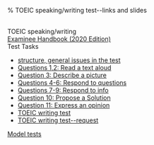 % TOEIC speaking/writing test--links and slides


<br>TOEIC speaking/writing
<br>
<a href="http://web.nuu.edu.tw/~greg/toeic/sample/TOEIC%20Speaking%20and%20Writing%20tests%20Examinee%20Handbook.pdf">Examinee Handbook (2020 Edition)</a>
<br>
Test Tasks
<br>

<ul>
<li><a href="http://drbean.sdf.org/toeic/general.pdf">structure, general issues in the test</a>
<li><a href="http://drbean.sdf.org/toeic/read.pdf">Questions 1,2: Read a text aloud</a>
<li><a href="http://drbean.sdf.org/toeic/pic.pdf">Question 3: Describe a picture</a>
<li><a href="http://drbean.sdf.org/toeic/question.pdf">Questions 4-6: Respond to questions</a>
<li><a href="http://drbean.sdf.org/toeic/information.pdf">Questions 7-9: Respond to info</a>
<li><a href="http://drbean.sdf.org/toeic/solution.pdf">Question 10: Propose a Solution</a>
<li><a href="http://drbean.sdf.org/toeic/opinion.pdf">Question 11: Express an opinion</a>
<li><a href="http://drbean.sdf.org/toeic/writing.pdf">TOEIC writing test</a>
<li><a href="http://drbean.sdf.org/toeic/request.pdf">TOEIC writing test--request</a>
</ul>
<a href="http://drbean.sdf.org/toeic/test.html">Model tests</a>


